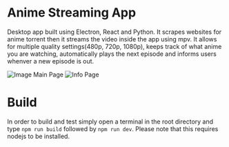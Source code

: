 # Anime Streaming App

Desktop app built using Electron, React and Python. It scrapes websites for anime torrent then it streams the video inside the app using mpv. It allows for multiple quality settings(480p, 720p, 1080p), keeps track of what anime you are watching, automatically plays the next episode and informs users whenver a new episode is out.  



![Image Main Page](https://i.imgur.com/yZRsPzk.png)
![Info Page](https://i.imgur.com/5qBQeAy.png)


# Build
In order to build and test simply open a terminal in the root directory and type ```npm run build``` followed by ```npm run dev```. Please note that this requires nodejs to be installed.
